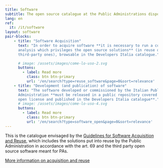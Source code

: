 ```yaml
---
title: Software
subtitle: The open source catalogue at the Public Administrations disposal.
lang: en
ref:
  it: /it/software
layout: software
pair-blocks:
    - title: "Software Acquisition"
      text: "In order to acquire software **it is necessary to run a comparative
      analysis which privileges the open source solutions** (in reuse or
      third-party ones), browsable in the Developers Italia catalogue."

      # image: /assets/images/come-lo-uso-2.svg
      buttons:
        - label: Read more 
          class: btn btn-primary
          url: '/en/search?type=reuse_software&page=0&sort=relevance'
    - title: "Development (and publication) of software"
      text: "The software developed or commissioned by the Italian Public
      Administration **must be released in a public repository covered by an
      open license and published in the Developers Italia catalogue**."
      # image: /assets/images/come-lo-uso-4.svg
      buttons:
        - label: Read more 
          class: btn btn-primary
          url: '/en/search?type=software_open&page=0&sort=relevance'
---
```


This is the catalogue envisaged by the [Guidelines for Software Acquisition and Reuse](/en/reuse), which includes the solutions put into reuse by the Public Administration in accordance with the art. 69 and the third party open source software meant for PAs. 

<a href="/en/reuse" class="btn btn-primary mt-2">More information on
acquisition and reuse</a>
